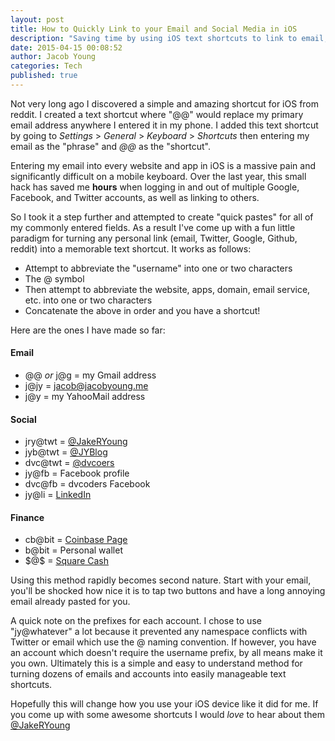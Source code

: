 ```yaml
---
layout: post
title: How to Quickly Link to your Email and Social Media in iOS
description: "Saving time by using iOS text shortcuts to link to email, social media accounts, and everything else"
date: 2015-04-15 00:08:52
author: Jacob Young
categories: Tech
published: true
---
```


Not very long ago I discovered a simple and amazing shortcut for iOS from reddit. I created a text shortcut where "@@" would replace my primary email address anywhere I entered it in my phone. I added this text shortcut by going to *Settings* > *General* > *Keyboard* > *Shortcuts* then entering my email as the "phrase" and *@@* as the "shortcut".

Entering my email into every website and app in iOS is a massive pain and significantly difficult on a mobile keyboard. Over the last year, this small hack has saved me **hours** when logging in and out of multiple Google, Facebook, and Twitter accounts, as well as linking to others.

So I took it a step further and attempted to create "quick pastes" for all of my commonly entered fields. As a result I've come up with a fun little paradigm for turning any personal link (email, Twitter, Google, Github, reddit) into a memorable text shortcut. It works as follows:

- Attempt to abbreviate the "username" into one or two characters
- The @ symbol
- Then attempt to abbreviate the website, apps, domain, email service, etc. into one or two characters
- Concatenate the above in order and you have a shortcut!

Here are the ones I have made so far:

#### Email
- @@ *or* j@g = my Gmail address
- j@jy = [jacob@jacobyoung.me](mailto:jacob@jacobyoung.me)
- j@y = my YahooMail address

#### Social
- jry@twt = [@JakeRYoung](https://twitter.com/JakeRYoung)
- jyb@twt = [@JYBlog](https://twitter.com/JYBlog)
- dvc@twt = [@dvcoers](https://twitter.com/dvcoders)
- jy@fb = Facebook profile
- dvc@fb = dvcoders Facebook
- jy@li = [LinkedIn](www.linkedin.com/in/jacobryoung)

#### Finance
- cb@bit = [Coinbase Page](https://www.coinbase.com/jacobyoung)
- b@bit = Personal wallet
- \$@\$ = [Square Cash](https://cash.square.com/$jacobyoung)

Using this method rapidly becomes second nature. Start with your email, you'll be shocked how nice it is to tap two buttons and have a long annoying email already pasted for you.

A quick note on the prefixes for each account. I chose to use "jy@whatever" a lot because it prevented any namespace conflicts with Twitter or email which use the @ naming convention. If however, you have an account which doesn't require the username prefix, by all means make it you own. Ultimately this is a simple and easy to understand method for turning dozens of emails and accounts into easily manageable text shortcuts.

Hopefully this will change how you use your iOS device like it did for me. If you come up with some awesome shortcuts I would *love* to hear about them [@JakeRYoung](https://twitter.com/JakeRYoung)
